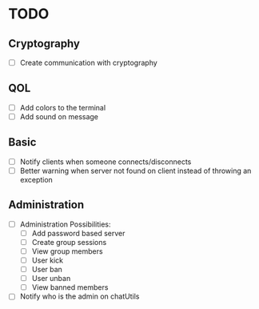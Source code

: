 # TODO

## Cryptography

- [ ] Create communication with cryptography

## QOL

- [ ] Add colors to the terminal
- [ ] Add sound on message

## Basic

- [ ] Notify clients when someone connects/disconnects
- [ ] Better warning when server not found on client instead of throwing an exception

## Administration

- [ ] Administration Possibilities:
    - [ ] Add password based server
    - [ ] Create group sessions
    - [ ] View group members
    - [ ] User kick
    - [ ] User ban
    - [ ] User unban
    - [ ] View banned members
- [ ] Notify who is the admin on chatUtils
